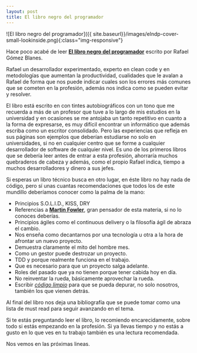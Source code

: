 ```yaml
---
layout: post
title: El libro negro del programador
---
```

![El libro negro del programador]({{ site.baseurl}}/images/elndp-cover-small-lookinside.png){:class="img-responsive"}

Hace poco acabé de leer **[El libro negro del programador](http://www.ellibronegrodelprogramador.com/)** escrito por Rafael Gómez Blanes.

Rafael un desarrollador experimentado, experto en clean code y en  metodologías que aumentan la productividad, cualidades que le avalan a Rafael de forma que nos puede indicar cuales son los errores más comunes que se cometen en la profesión, además nos indica como se pueden evitar y resolver.

El libro está escrito en con tintes autobiográficos con un tono que me recuerda a más de un profesor que tuve a lo largo de mis estudios en la universidad y en ocasiones se me antojaba un tanto repetitivo en cuanto a la forma de expresarse, es muy difícil encontrar un informático que además escriba como un escritor consolidado. Pero las experiencias que refleja en sus páginas son ejemplos que deberían estudiarse no solo en universidades, si no en cualquier centro que se forme a cualquier desarrollador de software de cualquier nivel. Es uno de los primeros libros que se debería leer antes de entrar a esta profesión, ahorraría muchos quebraderos de cabeza y además, como el propio Rafael indica, tiempo a muchos desarrolladores y dinero a sus jefes.

Si esperas un libro técnico busca en otro lugar, en éste libro no hay nada de código, pero sí unas cuantas recomendaciones que todos los de este mundillo deberíamos conocer como la palma de la mano:

- Principios S.O.L.I.D., KISS, DRY
- Referencias a **[Martin Fowler](http://www.martinfowler.com/)**, gran pensador de esta materia, si no lo  conoces deberías.
- Principios ágiles como el continuous delivery o la filosofía ágil de abraza el cambio.
- Nos enseña como decantarnos por una tecnología u otra a la hora de afrontar un nuevo proyecto.
- Demuestra claramente el mito del hombre mes.
- Como un gestor puede destrozar un proyecto.
- TDD y porque realmente funciona en el trabajo.
- Que es necesario para que un proyecto salga adelante.
- Roles del pasado que ya no tienen porque tener cabida hoy en día.
- No reinventar la rueda, básicamente aprovechar la rueda.
- Escribir *[código limpio](https://www.amazon.es/C%C3%B3digo-Limpio-desarrollo-software-Programaci%C3%B3n/dp/8441532109)* para que se pueda depurar, no solo nosotros, también los que vienen detrás.

Al final del libro nos deja una bibliografía que se puede tomar como una lista de must read para seguir avanzando en el tema.

Si te estás preguntando leer el libro, lo recomiendo encarecidamente, sobre todo si estás empezando en la profesión. Si ya llevas tiempo y no estás a gusto en lo que ves en tu trabajo también es una lectura recomendada.

Nos vemos en las próximas lineas.
